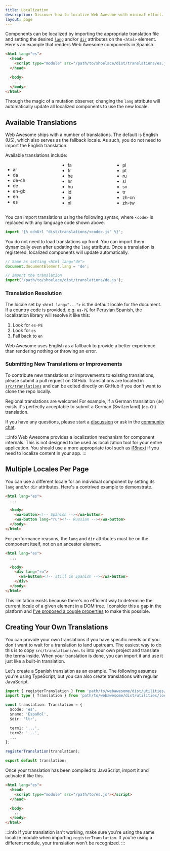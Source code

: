 ```yaml
---
title: Localization
description: Discover how to localize Web Awesome with minimal effort.
layout: page
---
```


Components can be localized by importing the appropriate translation file and setting the desired [`lang`](https://developer.mozilla.org/en-US/docs/Web/HTML/Global_attributes/lang) and/or [`dir`](https://developer.mozilla.org/en-US/docs/Web/HTML/Global_attributes/dir) attributes on the `<html>` element. Here's an example that renders Web Awesome components in Spanish.

```html
<html lang="es">
  <head>
    <script type="module" src="/path/to/shoelace/dist/translations/es.js"></script>
  </head>

  <body>
    ...
  </body>
</html>
```

Through the magic of a mutation observer, changing the `lang` attribute will automatically update all localized components to use the new locale.

## Available Translations

Web Awesome ships with a number of translations. The default is English (US), which also serves as the fallback locale. As such, you do not need to import the English translation.

Available translations include:

<div style="columns: 3; gap: 1rem; margin-block-end: 1.5rem;">

- ar
- da
- de-ch
- de
- en-gb
- en
- es
- fa
- fr
- he
- hr
- hu
- id
- ja
- nl
- pl
- pt
- ru
- sl
- sv
- tr
- zh-cn
- zh-tw

</div>

You can import translations using the following syntax, where `<code>` is replaced with any language code shown above.

```js
import '{% cdnUrl "dist/translations/<code>.js" %}';
```

You do not need to load translations up front. You can import them dynamically even after updating the `lang` attribute. Once a translation is registered, localized components will update automatically.

```js
// Same as setting <html lang="de">
document.documentElement.lang = 'de';

// Import the translation
import('/path/to/shoelace/dist/translations/de.js');
```

### Translation Resolution

The locale set by `<html lang="...">` is the default locale for the document. If a country code is provided, e.g. `es-PE` for Peruvian Spanish, the localization library will resolve it like this:

1. Look for `es-PE`
2. Look for `es`
3. Fall back to `en`

Web Awesome uses English as a fallback to provide a better experience than rendering nothing or throwing an error.

### Submitting New Translations or Improvements

To contribute new translations or improvements to existing translations, please submit a pull request on GitHub. Translations are located in [`src/translations`](https://github.com/shoelace-style/shoelace/blob/next/src/translations) and can be edited directly on GitHub if you don't want to clone the repo locally.

Regional translations are welcome! For example, if a German translation (`de`) exists it's perfectly acceptable to submit a German (Switzerland) (`de-CH`) translation.

If you have any questions, please start a [discussion](https://github.com/shoelace-style/shoelace/discussions) or ask in the [community chat](https://discord.gg/mg8f26C).

:::info
Web Awesome provides a localization mechanism for component internals. This is not designed to be used as localization tool for your entire application. You should use a more appropriate tool such as [i18next](https://www.i18next.com/) if you need to localize content in your app.
:::

## Multiple Locales Per Page

You can use a different locale for an individual component by setting its `lang` and/or `dir` attributes. Here's a contrived example to demonstrate.

```html
<html lang="es">
  ...

  <body>
    <wa-button><!-- Spanish --></wa-button>
    <wa-button lang="ru"><!-- Russian --></wa-button>
  </body>
</html>
```

For performance reasons, the `lang` and `dir` attributes must be on the component itself, not on an ancestor element.

```html
<html lang="es">
  ...

  <body>
    <div lang="ru">
      <wa-button><!-- still in Spanish --></wa-button>
    </div>
  </body>
</html>
```

This limitation exists because there's no efficient way to determine the current locale of a given element in a DOM tree. I consider this a gap in the platform and [I've proposed a couple properties](https://github.com/whatwg/html/issues/7039) to make this possible.

## Creating Your Own Translations

You can provide your own translations if you have specific needs or if you don't want to wait for a translation to land upstream. The easiest way to do this is to copy `src/translations/en.ts` into your own project and translate the terms inside. When your translation is done, you can import it and use it just like a built-in translation.

Let's create a Spanish translation as an example. The following assumes you're using TypeScript, but you can also create translations with regular JavaScript.

```ts
import { registerTranslation } from 'path/to/webawesome/dist/utilities/localize';
import type { Translation } from 'path/to/webawesome/dist/utilities/localize';

const translation: Translation = {
  $code: 'es',
  $name: 'Español',
  $dir: 'ltr',

  term1: '...',
  term2: '...',
  ...
};

registerTranslation(translation);

export default translation;
```

Once your translation has been compiled to JavaScript, import it and activate it like this.

```html
<html lang="es">
  <head>
    <script type="module" src="/path/to/es.js"></script>
  </head>

  <body>
    ...
  </body>
</html>
```

:::info
If your translation isn't working, make sure you're using the same localize module when importing `registerTranslation`. If you're using a different module, your translation won't be recognized.
:::
